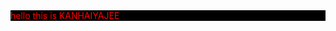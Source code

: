 <!DOCTYPE html>
<html>
      <head>
            <title>kj.github</title>
      </head>
      <body>
            <div style="color:red; background-color:black;">
                  hello this is KANHAIYAJEE
            </div>
      </body>
</html>
             

<!--
**Kanhaiya-the-creator/kanhaiya-the-creator** is a ✨ _special_ ✨ repository because its `README.md` (this file) appears on your GitHub profile.

Here are some ideas to get you started:

- 🔭 I’m currently working on ...
- 🌱 I’m currently learning ...
- 👯 I’m looking to collaborate on ...
- 🤔 I’m looking for help with ...
- 💬 Ask me about ...
- 📫 How to reach me: ...
- 😄 Pronouns: ...
- ⚡ Fun fact: ...
-->
